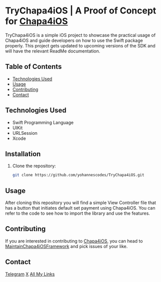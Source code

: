 # TryChapa4iOS | A Proof of Concept for [Chapa4iOS](https://github.com/yohannescodes/Chapa4iOS)
TryChapa4iOS is a simple iOS project to showcase the practical usage of Chapa4iOS and guide developers on how to use the Swift package properly. This project gets updated to upcoming versions of the SDK and will have the relevant ReadMe documentation.

## Table of Contents
- [Technologies Used](#technologies-used)
- [Usage](#usage)
- [Contributing](#contributing)
- [Contact](#contact)

## Technologies Used
- Swift Programming Language
- UIKit
- URLSession
- Xcode
## Installation
1. Clone the repository:
   ```bash
   git clone https://github.com/yohannescodes/TryChapa4iOS.git
   
## Usage
After cloning this repository you will find a simple View Controller file that has a button that initiates default set payment using Chapa4iOS. You can refer to the code to see how to import the library and use the features. 

## Contributing
If you are interested in contributing to [Chapa4iOS](https://github.com/yohannescodes/Chapa4iOSFramework), you can head to [MaintainChapa4iOSFramework](https://github.com/users/yohannescodes/projects/1) and pick issues of your like.

## Contact
[Telegram](https://t.me/IBYohannes)
[X](https://x.com/IBYohannes)
[All My Links](https://jami.bio/yohanneshaile)


